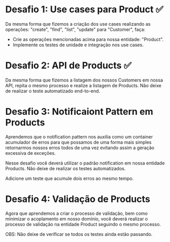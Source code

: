 # Desafio 1: Use cases para Product :white_check_mark:

Da mesma forma que fizemos a criação dos use cases realizando as operações: "create", "find", "list", "update" para "Customer", faça:

- Crie as operações mencionadas acima para nossa entidade: "Product".
- Implemente os testes de unidade e integração nos use cases.

# Desafio 2: API de Products :white_check_mark:

Da mesma forma que fizemos a listagem dos nossos Customers em nossa API, repita o mesmo processo e realize a listagem de Products. Não deixe de realizar o teste automatizado end-to-end.

# Desafio 3: Notificaiont Pattern em Products

Aprendemos que o notification pattern nos auxilia como um container acumulador de erros para que possamos de uma forma mais simples retornarmos nossos erros todos de uma vez evitando assim a geração excessiva de exceções.

Nesse desafio você deverá utilizar o padrão notification em nossa entidade Products. Não deixe de realizar os testes automatizados.

Adicione um teste que acumule dois erros ao mesmo tempo. 

# Desafio 4: Validação de Products

Agora que aprendemos a criar o processo de validação, bem como minimizar o acoplamento em nosso domínio, você deverá realizar o processo de validação na entidade Product seguindo o mesmo processo.

OBS: Não deixe de verificar se todos os testes ainda estão passando.

